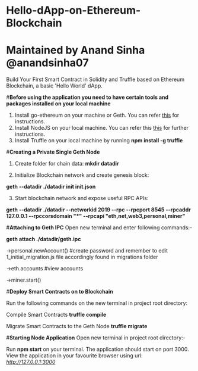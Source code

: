 # Hello-dApp-on-Ethereum-Blockchain
# Maintained by Anand Sinha @anandsinha07
Build Your First Smart Contract in Solidity and Truffle based on Ethereum Blockchain, a basic 'Hello World' dApp.

#**Before using the application you need to have certain tools and packages installed on your local machine**

1. Install go-ethereum on your machine or Geth. You can refer [this](https://github.com/ethereum/go-ethereum/wiki/Building-Ethereum) for instructions.
2. Install NodeJS on your local machine. You can refer this [this](https://nodejs.org/en/) for further instructions.
3. Install Truffle on your local machine by running **npm install -g truffle**

#**Creating a Private Single Geth Node**

1. Create folder for chain data:
**mkdir datadir**

2. Initialize Blockchain network and create genesis block:

**geth --datadir ./datadir init init.json**

3. Start blockchain network and expose useful RPC APIs:

**geth --datadir ./datadir --networkid 2019 --rpc --rpcport 8545 --rpcaddr 127.0.0.1 --rpccorsdomain "*" --rpcapi "eth,net,web3,personal,miner"**

#**Attaching to Geth IPC**
Open new terminal and enter following commands:-

**geth attach ./datadir/geth.ipc**

->personal.newAccount()   #create password and remember to edit 1_initial_migration.js file accordingly found in migrations folder

->eth.accounts            #view accounts

->miner.start()

#**Deploy Smart Contracts on to Blockchain**

Run the following commands on the new terminal in project root directory:

Compile Smart Contracts **truffle compile**

Migrate Smart Contracts to the Geth Node **truffle migrate**

#**Starting Node Application**
Open new terminal in project root directory:-

Run **npm start** on your terminal. The application should start on port 3000. View the application in your favourite browser using url: *http://127.0.0.1:3000*
